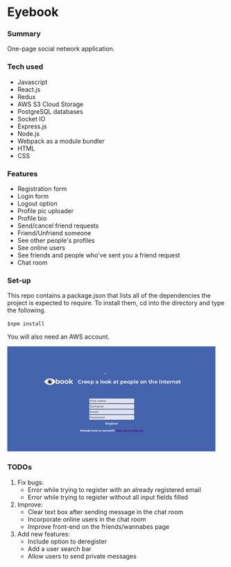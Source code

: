# Eyebook

### Summary
One-page social network application.

### Tech used
  - Javascript
  - React.js
  - Redux
  - AWS S3 Cloud Storage
  - PostgreSQL databases
  - Socket IO
  - Express.js
  - Node.js
  - Webpack as a module bundler
  - HTML
  - CSS

### Features
  - Registration form
  - Login form
  - Logout option
  - Profile pic uploader
  - Profile bio
  - Send/cancel friend requests
  - Friend/Unfriend someone
  - See other people's profiles
  - See online users
  - See friends and people who've sent you a friend request
  - Chat room

### Set-up
This repo contains a package.json that lists all of the dependencies the project is expected to require. To install them, cd into the directory and type the following.

    $npm install

You will also need an AWS account.

![](login_demo.gif)

### TODOs
1. Fix bugs:
    - Error while trying to register with an already registered email
    - Error while trying to register without all input fields filled
2. Improve:
    - Clear text box after sending message in the chat room
    - Incorporate online users in the chat room
    - Improve front-end on the friends/wannabes page
2. Add new features:
    - Include option to deregister
    - Add a user search bar
    - Allow users to send private messages
